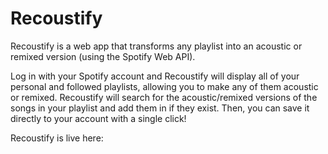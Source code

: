 # Recoustify

Recoustify is a web app that transforms any playlist into an acoustic or remixed version (using the Spotify Web API).

Log in with your Spotify account and Recoustify will display all of your personal and followed playlists,
allowing you to make any of them acoustic or remixed. Recoustify will search for the acoustic/remixed versions
of the songs in your playlist and add them in if they exist. Then, you can save it directly to your account with
a single click!

Recoustify is live here: 
